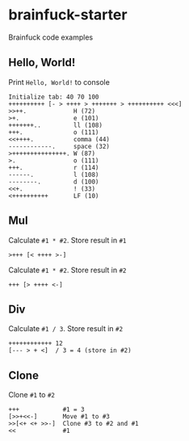# brainfuck-starter
Brainfuck code examples

## Hello, World!

Print `Hello, World!` to console

    Initialize tab: 40 70 100
    ++++++++++ [- > ++++ > +++++++ > ++++++++++ <<<]
    >>++.             H (72)
    >+.               e (101)
    +++++++..         ll (108)
    +++.              o (111)
    <<++++.           comma (44)
    ------------.     space (32)
    >+++++++++++++++. W (87)
    >.                o (111)
    +++.              r (114)
    ------.           l (108)
    --------.         d (100)
    <<+.              ! (33)
    <++++++++++       LF (10)

## Mul

Calculate `#1 * #2`. Store result in `#1`

    >+++ [< ++++ >-]

Calculate `#1 * #2`. Store result in `#2`

    +++ [> ++++ <-]

## Div

Calculate `#1 / 3`. Store result in `#2`

    ++++++++++++ 12
    [--- > + <]  / 3 = 4 (store in #2)

## Clone

Clone `#1` to `#2`

    +++            #1 = 3
    [>>+<<-]       Move #1 to #3
    >>[<+ <+ >>-]  Clone #3 to #2 and #1
    <<             #1
